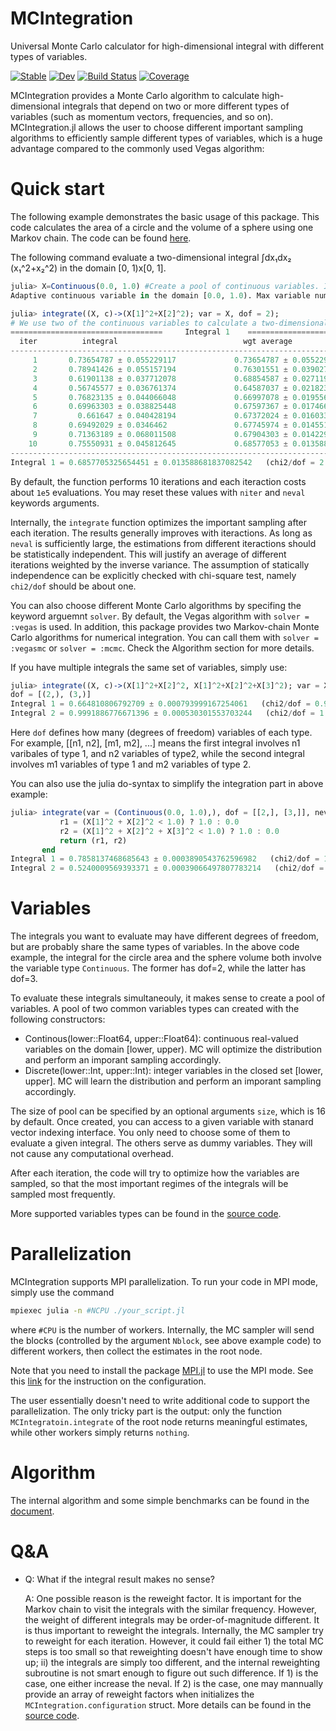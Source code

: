 # MCIntegration

Universal Monte Carlo calculator for high-dimensional integral with different types of variables.

[![Stable](https://img.shields.io/badge/docs-stable-blue.svg)](https://numericalEFT.github.io/MCIntegration.jl/stable)
[![Dev](https://img.shields.io/badge/docs-dev-blue.svg)](https://numericalEFT.github.io/MCIntegration.jl/dev)
[![Build Status](https://github.com/numericalEFT/MCIntegration.jl/workflows/CI/badge.svg)](https://github.com/numericalEFT/MCIntegration.jl/actions)
[![Coverage](https://codecov.io/gh/numericalEFT/MCIntegration.jl/branch/master/graph/badge.svg)](https://codecov.io/gh/numericalEFT/MCIntegration.jl)

MCIntegration provides a Monte Carlo algorithm to calculate high-dimensional integrals that depend on two or more different types of variables (such as momentum vectors, frequencies, and so on). MCIntegration.jl allows the user to choose different important sampling algorithms to efficiently sample different types of variables, which is a huge advantage compared to the commonly used Vegas algorithm:

# Quick start

The following example demonstrates the basic usage of this package. This code calculates the area of a circle and the volume of a sphere using one Markov chain. The code can be found [here](example/sphere.jl).

The following command evaluate a two-dimensional integral ∫dx₁dx₂ (x₁^2+x₂^2) in the domain [0, 1)x[0, 1].
```julia
julia> X=Continuous(0.0, 1.0) #Create a pool of continuous variables. It supports as much as 16 same type of variables. see the section [variable](#variable) for more details.
Adaptive continuous variable in the domain [0.0, 1.0). Max variable number = 16. Learning rate = 2.0.

julia> integrate((X, c)->(X[1]^2+X[2]^2); var = X, dof = 2); 
# We use two of the continuous variables to calculate a two-dimensional integral ∫dx₁dx₂(x₁²+x₂²) in the domain [0, 1)x[0, 1). The parameter c in the integrand is a Configuration struct that carries the internal MC state. See docs for more detail.
==================================     Integral 1    ==============================================
  iter          integral                            wgt average                          chi2/dof
---------------------------------------------------------------------------------------------------
     1       0.73654787 ± 0.055229117             0.73654787 ± 0.055229117                 0.0000
     2       0.78941426 ± 0.055157194             0.76301551 ± 0.03902743                  0.4587
     3       0.61901138 ± 0.037712078             0.68854587 ± 0.027119558                 3.7497
     4       0.56745577 ± 0.036761374             0.64587037 ± 0.021823618                 4.8419
     5       0.76823135 ± 0.044066048             0.66997078 ± 0.01955667                  5.1793
     6       0.69963303 ± 0.038825448             0.67597367 ± 0.017466038                 4.2366
     7         0.661647 ± 0.040428194             0.67372024 ± 0.016033698                 3.5481
     8       0.69492029 ± 0.0346462               0.67745974 ± 0.014551045                 3.0853
     9       0.71363189 ± 0.068011508             0.67904303 ± 0.014229025                 2.7335
    10       0.75550931 ± 0.045812645             0.68577053 ± 0.013588682                 2.7121
---------------------------------------------------------------------------------------------------
Integral 1 = 0.6857705325654451 ± 0.013588681837082542   (chi2/dof = 2.71)
```
By default, the function performs 10 iterations and each iteraction costs about `1e5` evaluations. You may reset these values with `niter` and `neval` keywords arguments.

Internally, the `integrate` function optimizes the important sampling after each iteration. The results generally improves with iteractions. As long as `neval` is sufficiently large, the estimations from different iteractions should be statistically independent. This will justify an average of different iterations weighted by the inverse variance. The assumption of statically independence can be explicitly checked with chi-square test, namely `chi2/dof` should be about one. 

You can also choose different Monte Carlo algorithms by specifing the keyword arguemnt `solver`. By default, the Vegas algorithm with `solver = :vegas` is used. In addition, this package provides two Markov-chain Monte Carlo algorithms for numerical integration. You can call them with `solver = :vegasmc` or `solver = :mcmc`. Check the Algorithm section for more details.

If you have multiple integrals the same set of variables, simply use:
```julia
julia> integrate((X, c)->(X[1]^2+X[2]^2, X[1]^2+X[2]^2+X[3]^2); var = X, dof = [[2,],[3,]], print=-1) # print controls the amount of information to print
dof = [(2,), (3,)]
Integral 1 = 0.664810806792709 ± 0.000793999167254061   (chi2/dof = 0.903)
Integral 2 = 0.9991886776671396 ± 0.000530301553703244   (chi2/dof = 1.75)
```
Here `dof` defines how many (degrees of freedom) variables of each type. For example, [[n1, n2], [m1, m2], ...] means the first integral involves n1 varibales of type 1, and n2 variables of type2, while the second integral involves m1 variables of type 1 and m2 variables of type 2. 

You can also use the julia do-syntax to simplify the integration part in above example:
```julia
julia> integrate(var = (Continuous(0.0, 1.0),), dof = [[2,], [3,]], neval = 1e5, niter = 10, print = -1) do X, c
           r1 = (X[1]^2 + X[2]^2 < 1.0) ? 1.0 : 0.0
           r2 = (X[1]^2 + X[2]^2 + X[3]^2 < 1.0) ? 1.0 : 0.0
           return (r1, r2)
       end
Integral 1 = 0.7858137468685643 ± 0.0003890543762596982   (chi2/dof = 1.63)
Integral 2 = 0.5240009569393371 ± 0.00039066497807783214   (chi2/dof = 0.715)
```

# Variables

The integrals you want to evaluate may have different degrees of freedom, but are probably share the same types of variables. 
In the above code example, the integral for the circle area and the sphere volume both involve the variable type `Continuous`. The former has dof=2, while the latter has dof=3. 

To evaluate these integrals simultaneouly, it makes sense to create a pool of variables. A pool of two common variables types can created with the following constructors:

- Continous(lower::Float64, upper::Float64): continuous real-valued variables on the domain [lower, upper). MC will optimize the distribution and perform an imporant sampling accordingly.
- Discrete(lower::Int, upper::Int): integer variables in the closed set [lower, upper]. MC will learn the distribution and perform an imporant sampling accordingly.

The size of pool can be specified by an optional arguments `size`, which is $16$ by default. Once created, you can access to a given variable with stanard vector indexing interface.
You only need to choose some of them to evaluate a given integral. The others serve as dummy variables. They will not cause any computational overhead.  

After each iteration, the code will try to optimize how the variables are sampled, so that the most important regimes of the integrals will be sampled most frequently. 

More supported variables types can be found in the [source code](src/variable.jl).

# Parallelization

MCIntegration supports MPI parallelization. To run your code in MPI mode, simply use the command
```bash
mpiexec julia -n #NCPU ./your_script.jl
```
where `#CPU` is the number of workers. Internally, the MC sampler will send the blocks (controlled by the argument `Nblock`, see above example code) to different workers, then collect the estimates in the root node. 

Note that you need to install the package [MPI.jl](https://github.com/JuliaParallel/MPI.jl) to use the MPI mode. See this [link](https://juliaparallel.github.io/MPI.jl/stable/configuration/) for the instruction on the configuration.

The user essentially doesn't need to write additional code to support the parallelization. The only tricky part is the output: only the function `MCIntegratoin.integrate` of the root node returns meaningful estimates, while other workers simply returns `nothing`. 

# Algorithm
The internal algorithm and some simple benchmarks can be found in the [document](docs/src/man/important_sampling.md).

# Q&A

- Q: What if the integral result makes no sense?

  A: One possible reason is the reweight factor. It is important for the Markov chain to visit the integrals with the similar frequency. However, the weight of different integrals may be order-of-magnitude different. It is thus important to reweight the integrals. Internally, the MC sampler try to reweight for each iteration. However, it could fail either 1) the total MC steps is too small so that reweighting doesn't have enough time to show up; ii) the integrals are simply too different, and the internal reweighting subroutine is not smart enough to figure out such difference. If 1) is the case, one either increase the neval. If 2) is the case, one may mannually provide an array of reweight factors when initializes the `MCIntegration.configuration` struct. More details can be found in the [source code](src/variable.jl). 



